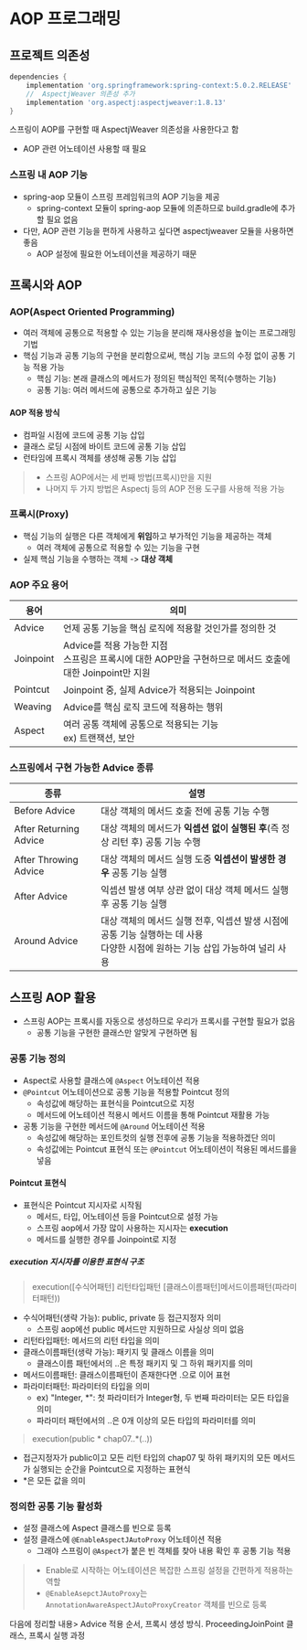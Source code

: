 # AOP 프로그래밍
## 프로젝트 의존성
```groovy
dependencies {
    implementation 'org.springframework:spring-context:5.0.2.RELEASE'
    //  AspectjWeaver 의존성 추가
    implementation 'org.aspectj:aspectjweaver:1.8.13'
}
```
스프링이 AOP를 구현할 때 AspectjWeaver 의존성을 사용한다고 함
- AOP 관련 어노테이션 사용할 때 필요

### 스프링 내 AOP 기능
- spring-aop 모듈이 스프링 프레임워크의 AOP 기능을 제공
  - spring-context 모듈이 spring-aop 모듈에 의존하므로 build.gradle에 추가할 필요 없음
- 다만, AOP 관련 기능을 편하게 사용하고 싶다면 aspectjweaver 모듈을 사용하면 좋음
  -  AOP 설정에 필요한 어노테이션을 제공하기 때문

## 프록시와 AOP
### AOP(Aspect Oriented Programming)
- 여러 객체에 공통으로 적용할 수 있는 기능을 분리해 재사용성을 높이는 프로그래밍 기법
- 핵심 기능과 공통 기능의 구현을 분리함으로써, 핵심 기능 코드의 수정 없이 공통 기능 적용 가능
  - 핵심 기능: 본래 클래스의 메서드가 정의된 핵심적인 목적(수행하는 기능)
  - 공통 기능: 여러 메서드에 공통으로 추가하고 싶은 기능

#### AOP 적용 방식
- 컴파일 시점에 코드에 공통 기능 삽입
- 클래스 로딩 시점에 바이트 코드에 공통 기능 삽입
- 런타임에 프록시 객체를 생성해 공통 기능 삽입
> - 스프링 AOP에서는 세 번째 방법(프록시)만을 지원
> - 나머지 두 가지 방법은 Aspectj 등의 AOP 전용 도구를 사용해 적용 가능

### 프록시(Proxy)
- 핵심 기능의 실행은 다른 객체에게 **위임**하고 부가적인 기능을 제공하는 객체
  - 여러 객체에 공통으로 적용할 수 있는 기능을 구현
- 실제 핵심 기능을 수행하는 객체 -> **대상 객체**

### AOP 주요 용어
| 용어        | 의미                                                                      |
|-----------|-------------------------------------------------------------------------|
| Advice    | 언제 공통 기능을 핵심 로직에 적용할 것인가를 정의한 것                                         |
| Joinpoint | Advice를 적용 가능한 지점<br/>스프링은 프록시에 대한 AOP만을 구현하므로 메서드 호출에 대한 Joinpoint만 지원 |
| Pointcut  | Joinpoint 중, 실제 Advice가 적용되는 Joinpoint                                  |
| Weaving   | Advice를 핵심 로직 코드에 적용하는 행위                                               |
| Aspect    | 여러 공통 객체에 공통으로 적용되는 기능<br/>ex) 트랜잭션, 보안                                 |
### 스프링에서 구현 가능한 Advice 종류
| 종류                     | 설명                                                                            |
|------------------------|-------------------------------------------------------------------------------|
| Before Advice          | 대상 객체의 메서드 호출 전에 공통 기능 수행                                                     |
| After Returning Advice | 대상 객체의 메서드가 **익셉션 없이 실행된 후**(즉 정상 리턴 후) 공통 기능 수행                              |
| After Throwing Advice  | 대상 객체의 메서드 실행 도중 **익셉션이 발생한 경우** 공통 기능 실행                                     |
| After Advice           | 익셉션 발생 여부 상관 없이 대상 객체 메서드 실행 후 공통 기능 실행                                       |
| Around Advice          | 대상 객체의 메서드 실행 전후, 익셉션 발생 시점에 공통 기능 실행하는 데 사용<br/>다양한 시점에 원하는 기능 삽입 가능하여 널리 사용 |

## 스프링 AOP 활용
- 스프링 AOP는 프록시를 자동으로 생성하므로 우리가 프록시를 구현할 필요가 없음
    - 공통 기능을 구현한 클래스만 알맞게 구현하면 됨
### 공통 기능 정의
- Aspect로 사용할 클래스에 `@Aspect` 어노테이션 적용
- `@Pointcut` 어노테이션으로 공통 기능을 적용할 Pointcut 정의
  - 속성값에 해당하는 표현식을 Pointcut으로 지정
  - 메서드에 어노테이션 적용시 메서드 이름을 통해 Pointcut 재활용 가능
- 공통 기능을 구현한 메서드에 `@Around` 어노테이션 적용
  - 속성값에 해당하는 포인트컷의 실행 전후에 공통 기능을 적용하겠단 의미
  - 속성값에는 Pointcut 표현식 또는 `@Pointcut` 어노테이션이 적용된 메서드를을 넣음
#### Pointcut 표현식
- 표현식은 Pointcut 지시자로 시작됨
  - 메서드, 타입, 어노테이션 등을 Pointcut으로 설정 가능
  - 스프링 aop에서 가장 많이 사용하는 지시자는 **execution**
  - 메서드를 실행한 경우를 Joinpoint로 지정
##### execution 지시자를 이용한 표현식 구조
> execution([수식어패턴] 리턴타입패턴 [클래스이름패턴]메서드이름패턴(파라미터패턴))
- 수식어패턴(생략 가능): public, private 등 접근지정자 의미
  - 스프링 aop에선 public 메서드만 지원하므로 사실상 의미 없음
- 리턴타입패턴: 메서드의 리턴 타입을 의미
- 클래스이름패턴(생략 가능): 패키지 및 클래스 이름을 의미
  - 클래스이름 패턴에서의 ..은 특정 패키지 및 그 하위 패키지를 의미
- 메서드이름패턴: 클래스이름패턴이 존재한다면 .으로 이어 표현
- 파라미터패턴: 파라미터의 타입을 의미
  - ex) "Integer, *": 첫 파라미터가 Integer형, 두 번째 파라미터는 모든 타입을 의미
  - 파라미터 패턴에서의 ..은 0개 이상의 모든 타입의 파라미터를 의미
> execution(public * chap07..*(..))
- 접근지정자가 public이고 모든 리턴 타입의 chap07 및 하위 패키지의 모든 메서드가 실행되는 순간을 Pointcut으로 지정하는 표현식
- *은 모든 값을 의미


### 정의한 공통 기능 활성화
- 설정 클래스에 Aspect 클래스를 빈으로 등록
- 설정 클래스에 `@EnableAspectJAutoProxy` 어노테이션 적용
  - 그래야 스프링이 `@Aspect`가 붙은 빈 객체를 찾아 내용 확인 후 공통 기능 적용
> - Enable로 시작하는 어노테이션은 복잡한 스프링 설정을 간편하게 적용하는 역할
> - `@EnableAsepctJAutoProxy`는 `AnnotationAwareAspectJAutoProxyCreator` 객체를 빈으로 등록

다음에 정리할 내용> Advice 적용 순서, 프록시 생성 방식. ProceedingJoinPoint 클래스, 프록시 실행 과정